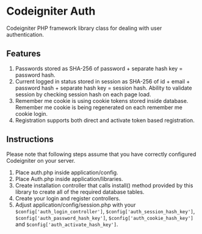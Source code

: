 Codeigniter Auth
===================
Codeigniter PHP framework library class for dealing with user authentication.

Features
--------
1. Passwords stored as SHA-256 of password + separate hash key = password hash.
2. Current logged in status stored in session as SHA-256 of id + email + password hash + separate hash key = session hash. Ability to validate session by checking session hash on each page load.
3. Remember me cookie is using cookie tokens stored inside database. Remember me cookie is being regenerated on each remember me cookie login.
4. Registration supports both direct and activate token based registration.

Instructions
------------
Please note that following steps assume that you have correctly configured Codeigniter on your server.

1. Place auth.php inside application/config.
2. Place Auth.php inside application/libraries.
3. Create installation controller that calls install() method provided by this library to create all of the required database tables.
4. Create your login and register controllers.
5. Adjust application/config/session.php with your `$config['auth_login_controller']`, `$config['auth_session_hash_key']`, `$config['auth_password_hash_key']`, `$config['auth_cookie_hash_key']` and `$config['auth_activate_hash_key']`.